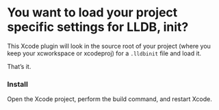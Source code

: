 # You want to load your project specific settings for LLDB, init?

This Xcode plugin will look in the source root of your project (where you keep your xcworkspace or xcodeproj) for a
`.lldbinit` file and load it.

That’s it.

### Install

Open the Xcode project, perform the build command, and restart Xcode.
